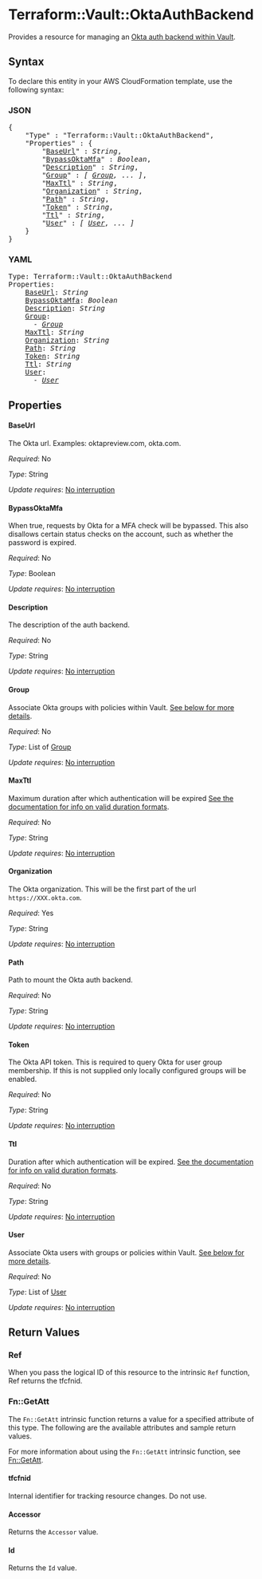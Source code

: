# Terraform::Vault::OktaAuthBackend

Provides a resource for managing an
[Okta auth backend within Vault](https://www.vaultproject.io/docs/auth/okta.html).

## Syntax

To declare this entity in your AWS CloudFormation template, use the following syntax:

### JSON

<pre>
{
    "Type" : "Terraform::Vault::OktaAuthBackend",
    "Properties" : {
        "<a href="#baseurl" title="BaseUrl">BaseUrl</a>" : <i>String</i>,
        "<a href="#bypassoktamfa" title="BypassOktaMfa">BypassOktaMfa</a>" : <i>Boolean</i>,
        "<a href="#description" title="Description">Description</a>" : <i>String</i>,
        "<a href="#group" title="Group">Group</a>" : <i>[ <a href="group.md">Group</a>, ... ]</i>,
        "<a href="#maxttl" title="MaxTtl">MaxTtl</a>" : <i>String</i>,
        "<a href="#organization" title="Organization">Organization</a>" : <i>String</i>,
        "<a href="#path" title="Path">Path</a>" : <i>String</i>,
        "<a href="#token" title="Token">Token</a>" : <i>String</i>,
        "<a href="#ttl" title="Ttl">Ttl</a>" : <i>String</i>,
        "<a href="#user" title="User">User</a>" : <i>[ <a href="user.md">User</a>, ... ]</i>
    }
}
</pre>

### YAML

<pre>
Type: Terraform::Vault::OktaAuthBackend
Properties:
    <a href="#baseurl" title="BaseUrl">BaseUrl</a>: <i>String</i>
    <a href="#bypassoktamfa" title="BypassOktaMfa">BypassOktaMfa</a>: <i>Boolean</i>
    <a href="#description" title="Description">Description</a>: <i>String</i>
    <a href="#group" title="Group">Group</a>: <i>
      - <a href="group.md">Group</a></i>
    <a href="#maxttl" title="MaxTtl">MaxTtl</a>: <i>String</i>
    <a href="#organization" title="Organization">Organization</a>: <i>String</i>
    <a href="#path" title="Path">Path</a>: <i>String</i>
    <a href="#token" title="Token">Token</a>: <i>String</i>
    <a href="#ttl" title="Ttl">Ttl</a>: <i>String</i>
    <a href="#user" title="User">User</a>: <i>
      - <a href="user.md">User</a></i>
</pre>

## Properties

#### BaseUrl

The Okta url. Examples: oktapreview.com, okta.com.

_Required_: No

_Type_: String

_Update requires_: [No interruption](https://docs.aws.amazon.com/AWSCloudFormation/latest/UserGuide/using-cfn-updating-stacks-update-behaviors.html#update-no-interrupt)

#### BypassOktaMfa

When true, requests by Okta for a MFA check will be bypassed. This also disallows certain status checks on the account, such as whether the password is expired.

_Required_: No

_Type_: Boolean

_Update requires_: [No interruption](https://docs.aws.amazon.com/AWSCloudFormation/latest/UserGuide/using-cfn-updating-stacks-update-behaviors.html#update-no-interrupt)

#### Description

The description of the auth backend.

_Required_: No

_Type_: String

_Update requires_: [No interruption](https://docs.aws.amazon.com/AWSCloudFormation/latest/UserGuide/using-cfn-updating-stacks-update-behaviors.html#update-no-interrupt)

#### Group

Associate Okta groups with policies within Vault.
[See below for more details](#okta-group).

_Required_: No

_Type_: List of <a href="group.md">Group</a>

_Update requires_: [No interruption](https://docs.aws.amazon.com/AWSCloudFormation/latest/UserGuide/using-cfn-updating-stacks-update-behaviors.html#update-no-interrupt)

#### MaxTtl

Maximum duration after which authentication will be expired
[See the documentation for info on valid duration formats](https://golang.org/pkg/time/#ParseDuration).

_Required_: No

_Type_: String

_Update requires_: [No interruption](https://docs.aws.amazon.com/AWSCloudFormation/latest/UserGuide/using-cfn-updating-stacks-update-behaviors.html#update-no-interrupt)

#### Organization

The Okta organization. This will be the first part of the url `https://XXX.okta.com`.

_Required_: Yes

_Type_: String

_Update requires_: [No interruption](https://docs.aws.amazon.com/AWSCloudFormation/latest/UserGuide/using-cfn-updating-stacks-update-behaviors.html#update-no-interrupt)

#### Path

Path to mount the Okta auth backend.

_Required_: No

_Type_: String

_Update requires_: [No interruption](https://docs.aws.amazon.com/AWSCloudFormation/latest/UserGuide/using-cfn-updating-stacks-update-behaviors.html#update-no-interrupt)

#### Token

The Okta API token. This is required to query Okta for user group membership.
If this is not supplied only locally configured groups will be enabled.

_Required_: No

_Type_: String

_Update requires_: [No interruption](https://docs.aws.amazon.com/AWSCloudFormation/latest/UserGuide/using-cfn-updating-stacks-update-behaviors.html#update-no-interrupt)

#### Ttl

Duration after which authentication will be expired.
[See the documentation for info on valid duration formats](https://golang.org/pkg/time/#ParseDuration).

_Required_: No

_Type_: String

_Update requires_: [No interruption](https://docs.aws.amazon.com/AWSCloudFormation/latest/UserGuide/using-cfn-updating-stacks-update-behaviors.html#update-no-interrupt)

#### User

Associate Okta users with groups or policies within Vault.
[See below for more details](#okta-user).

_Required_: No

_Type_: List of <a href="user.md">User</a>

_Update requires_: [No interruption](https://docs.aws.amazon.com/AWSCloudFormation/latest/UserGuide/using-cfn-updating-stacks-update-behaviors.html#update-no-interrupt)

## Return Values

### Ref

When you pass the logical ID of this resource to the intrinsic `Ref` function, Ref returns the tfcfnid.

### Fn::GetAtt

The `Fn::GetAtt` intrinsic function returns a value for a specified attribute of this type. The following are the available attributes and sample return values.

For more information about using the `Fn::GetAtt` intrinsic function, see [Fn::GetAtt](https://docs.aws.amazon.com/AWSCloudFormation/latest/UserGuide/intrinsic-function-reference-getatt.html).

#### tfcfnid

Internal identifier for tracking resource changes. Do not use.

#### Accessor

Returns the <code>Accessor</code> value.

#### Id

Returns the <code>Id</code> value.

